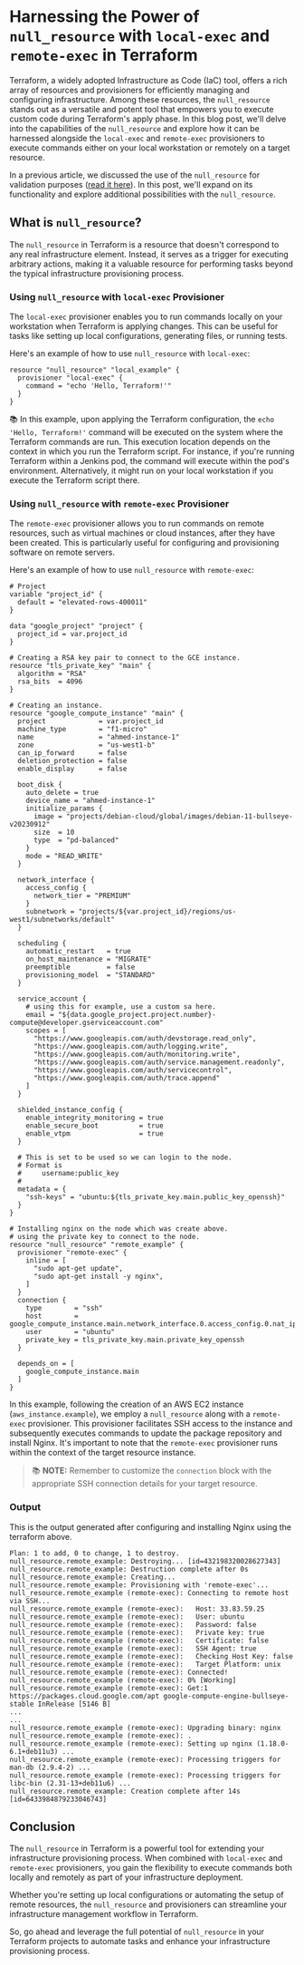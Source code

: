 # Harnessing the Power of `null_resource` with `local-exec` and `remote-exec` in Terraform

Terraform, a widely adopted Infrastructure as Code (IaC) tool, offers a rich array of resources and provisioners for efficiently managing and configuring infrastructure. Among these resources, the `null_resource` stands out as a versatile and potent tool that empowers you to execute custom code during Terraform's apply phase. In this blog post, we'll delve into the capabilities of the `null_resource` and explore how it can be harnessed alongside the `local-exec` and `remote-exec` provisioners to execute commands either on your local workstation or remotely on a target resource.

In a previous article, we discussed the use of the `null_resource` for validation purposes ([read it here](https://ahmedzbyr.gitlab.io/gcp/terraform-validation-using-null-res/)). In this post, we'll expand on its functionality and explore additional possibilities with the `null_resource`.

## What is `null_resource`?

The `null_resource` in Terraform is a resource that doesn't correspond to any real infrastructure element. Instead, it serves as a trigger for executing arbitrary actions, making it a valuable resource for performing tasks beyond the typical infrastructure provisioning process.

### Using `null_resource` with `local-exec` Provisioner

The `local-exec` provisioner enables you to run commands locally on your workstation when Terraform is applying changes. This can be useful for tasks like setting up local configurations, generating files, or running tests.

Here's an example of how to use `null_resource` with `local-exec`:

```hcl
resource "null_resource" "local_example" {
  provisioner "local-exec" {
    command = "echo 'Hello, Terraform!'"
  }
}
```

:books: In this example, upon applying the Terraform configuration, the `echo 'Hello, Terraform!'` command will be executed on the system where the Terraform commands are run. This execution location depends on the context in which you run the Terraform script. For instance, if you're running Terraform within a Jenkins pod, the command will execute within the pod's environment. Alternatively, it might run on your local workstation if you execute the Terraform script there.

### Using `null_resource` with `remote-exec` Provisioner

The `remote-exec` provisioner allows you to run commands on remote resources, such as virtual machines or cloud instances, after they have been created. This is particularly useful for configuring and provisioning software on remote servers.

Here's an example of how to use `null_resource` with `remote-exec`:

```hcl
# Project
variable "project_id" {
  default = "elevated-rows-400011"
}

data "google_project" "project" {
  project_id = var.project_id
}

# Creating a RSA key pair to connect to the GCE instance.
resource "tls_private_key" "main" {
  algorithm = "RSA"
  rsa_bits  = 4096
}

# Creating an instance.
resource "google_compute_instance" "main" {
  project             = var.project_id
  machine_type        = "f1-micro"
  name                = "ahmed-instance-1"
  zone                = "us-west1-b"
  can_ip_forward      = false
  deletion_protection = false
  enable_display      = false

  boot_disk {
    auto_delete = true
    device_name = "ahmed-instance-1"
    initialize_params {
      image = "projects/debian-cloud/global/images/debian-11-bullseye-v20230912"
      size  = 10
      type  = "pd-balanced"
    }
    mode = "READ_WRITE"
  }

  network_interface {
    access_config {
      network_tier = "PREMIUM"
    }
    subnetwork = "projects/${var.project_id}/regions/us-west1/subnetworks/default"
  }

  scheduling {
    automatic_restart   = true
    on_host_maintenance = "MIGRATE"
    preemptible         = false
    provisioning_model  = "STANDARD"
  }

  service_account {
    # using this for example, use a custom sa here.
    email = "${data.google_project.project.number}-compute@developer.gserviceaccount.com"
    scopes = [
      "https://www.googleapis.com/auth/devstorage.read_only",
      "https://www.googleapis.com/auth/logging.write",
      "https://www.googleapis.com/auth/monitoring.write",
      "https://www.googleapis.com/auth/service.management.readonly",
      "https://www.googleapis.com/auth/servicecontrol",
      "https://www.googleapis.com/auth/trace.append"
    ]
  }

  shielded_instance_config {
    enable_integrity_monitoring = true
    enable_secure_boot          = true
    enable_vtpm                 = true
  }

  # This is set to be used so we can login to the node.
  # Format is
  #     username:public_key
  #
  metadata = {
    "ssh-keys" = "ubuntu:${tls_private_key.main.public_key_openssh}"
  }
}

# Installing nginx on the node which was create above.
# using the private key to connect to the node.
resource "null_resource" "remote_example" {
  provisioner "remote-exec" {
    inline = [
      "sudo apt-get update",
      "sudo apt-get install -y nginx",
    ]
  }
  connection {
    type        = "ssh"
    host        = google_compute_instance.main.network_interface.0.access_config.0.nat_ip
    user        = "ubuntu"
    private_key = tls_private_key.main.private_key_openssh
  }

  depends_on = [
    google_compute_instance.main
  ]
}
```

In this example, following the creation of an AWS EC2 instance (`aws_instance.example`), we employ a `null_resource` along with a `remote-exec` provisioner. This provisioner facilitates SSH access to the instance and subsequently executes commands to update the package repository and install Nginx. It's important to note that the `remote-exec` provisioner runs within the context of the target resource instance.

> :books: **NOTE:** Remember to customize the `connection` block with the appropriate SSH connection details for your target resource.

### Output

This is the output generated after configuring and installing Nginx using the terraform above.

```hcl
Plan: 1 to add, 0 to change, 1 to destroy.
null_resource.remote_example: Destroying... [id=432198320028627343]
null_resource.remote_example: Destruction complete after 0s
null_resource.remote_example: Creating...
null_resource.remote_example: Provisioning with 'remote-exec'...
null_resource.remote_example (remote-exec): Connecting to remote host via SSH...
null_resource.remote_example (remote-exec):   Host: 33.83.59.25
null_resource.remote_example (remote-exec):   User: ubuntu
null_resource.remote_example (remote-exec):   Password: false
null_resource.remote_example (remote-exec):   Private key: true
null_resource.remote_example (remote-exec):   Certificate: false
null_resource.remote_example (remote-exec):   SSH Agent: true
null_resource.remote_example (remote-exec):   Checking Host Key: false
null_resource.remote_example (remote-exec):   Target Platform: unix
null_resource.remote_example (remote-exec): Connected!
null_resource.remote_example (remote-exec): 0% [Working]
null_resource.remote_example (remote-exec): Get:1 https://packages.cloud.google.com/apt google-compute-engine-bullseye-stable InRelease [5146 B]
...
...
null_resource.remote_example (remote-exec): Upgrading binary: nginx
null_resource.remote_example (remote-exec): .
null_resource.remote_example (remote-exec): Setting up nginx (1.18.0-6.1+deb11u3) ...
null_resource.remote_example (remote-exec): Processing triggers for man-db (2.9.4-2) ...
null_resource.remote_example (remote-exec): Processing triggers for libc-bin (2.31-13+deb11u6) ...
null_resource.remote_example: Creation complete after 14s [id=6433984879233046743]
```

## Conclusion

The `null_resource` in Terraform is a powerful tool for extending your infrastructure provisioning process. When combined with `local-exec` and `remote-exec` provisioners, you gain the flexibility to execute commands both locally and remotely as part of your infrastructure deployment.

Whether you're setting up local configurations or automating the setup of remote resources, the `null_resource` and provisioners can streamline your infrastructure management workflow in Terraform.

So, go ahead and leverage the full potential of `null_resource` in your Terraform projects to automate tasks and enhance your infrastructure provisioning process.
